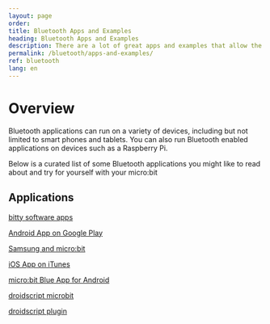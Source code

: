 ```yaml
---
layout: page
order:
title: Bluetooth Apps and Examples
heading: Bluetooth Apps and Examples
description: There are a lot of great apps and examples that allow the micro:bit to talk to a smartphone over BLE
permalink: /bluetooth/apps-and-examples/
ref: bluetooth
lang: en
---
```


# Overview

Bluetooth applications can run on a variety of devices, including but not limited
to smart phones and tablets. You can also run Bluetooth enabled applications
on devices such as a Raspberry Pi.

Below is a curated list of some Bluetooth applications you might like to read
about and try for yourself with your micro:bit


## Applications

[bitty software apps](https://bittysoftware.blogspot.com/p/applications.html)

[Android App on Google Play](https://play.google.com/store/apps/details?id=com.samsung.microbit&hl=en_GB)

<a href="http://www.samsung.com/uk/microbit/" data-proofer-ignore>Samsung and micro:bit</a>

[iOS App on iTunes](https://itunes.apple.com/gb/app/micro-bit/id1092687276?mt=8)

[micro:bit Blue App for Android](https://github.com/microbit-foundation/microbit-blue)

[droidscript microbit](http://www.microbit-js.org/controlling-microbit-with-droidscript/)

[droidscript plugin](http://www.microbit-js.org/installing-the-microbit-plugin-for-droidscript/)
